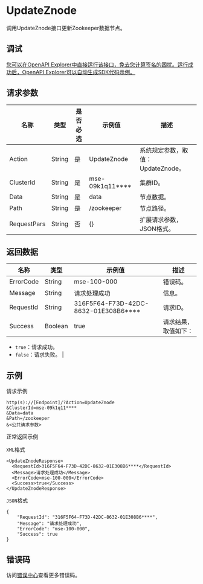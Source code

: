 # UpdateZnode

调用UpdateZnode接口更新Zookeeper数据节点。

## 调试

[您可以在OpenAPI Explorer中直接运行该接口，免去您计算签名的困扰。运行成功后，OpenAPI Explorer可以自动生成SDK代码示例。](https://api.aliyun.com/#product=mse&api=UpdateZnode&type=RPC&version=2019-05-31)

## 请求参数

|名称|类型|是否必选|示例值|描述|
|--|--|----|---|--|
|Action|String|是|UpdateZnode|系统规定参数，取值：UpdateZnode。 |
|ClusterId|String|是|mse-09k1q11\*\*\*\*|集群ID。 |
|Data|String|是|data|节点数据。 |
|Path|String|是|/zookeeper|节点路径。 |
|RequestPars|String|否|\{\}|扩展请求参数，JSON格式。 |

## 返回数据

|名称|类型|示例值|描述|
|--|--|---|--|
|ErrorCode|String|mse-100-000|错误码。 |
|Message|String|请求处理成功|信息。 |
|RequestId|String|316F5F64-F73D-42DC-8632-01E308B6\*\*\*\*|请求ID。 |
|Success|Boolean|true|请求结果，取值如下：

 -   `true`：请求成功。
-   `false`：请求失败。 |

## 示例

请求示例

```
http(s)://[Endpoint]/?Action=UpdateZnode
&ClusterId=mse-09k1q11****
&Data=data
&Path=/zookeeper
&<公共请求参数>
```

正常返回示例

`XML`格式

```
<UpdateZnodeResponse>
  <RequestId>316F5F64-F73D-42DC-8632-01E308B6****</RequestId>
  <Message>请求处理成功</Message>
  <ErrorCode>mse-100-000</ErrorCode>
  <Success>true</Success>
</UpdateZnodeResponse>
```

`JSON`格式

```
{
    "RequestId": "316F5F64-F73D-42DC-8632-01E308B6****",
    "Message": "请求处理成功",
    "ErrorCode": "mse-100-000",
    "Success": true
}
```

## 错误码

访问[错误中心](https://error-center.aliyun.com/status/product/mse)查看更多错误码。

